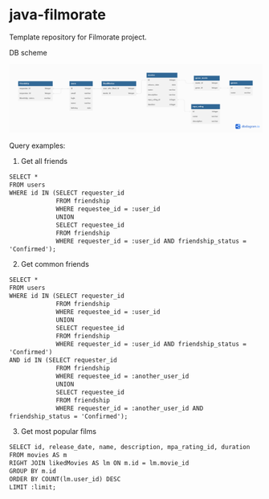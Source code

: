 # java-filmorate
Template repository for Filmorate project.

DB scheme

![DB scheme](src/main/resources/db_scheme.png)

Query examples:

1) Get all friends
```
SELECT *
FROM users
WHERE id IN (SELECT requester_id
             FROM friendship
             WHERE requestee_id = :user_id
             UNION
             SELECT requestee_id
             FROM friendship
             WHERE requester_id = :user_id AND friendship_status = 'Confirmed');
```

2) Get common friends
```
SELECT *
FROM users
WHERE id IN (SELECT requester_id
             FROM friendship
             WHERE requestee_id = :user_id
             UNION
             SELECT requestee_id
             FROM friendship
             WHERE requester_id = :user_id AND friendship_status = 'Confirmed')
AND id IN (SELECT requester_id
             FROM friendship
             WHERE requestee_id = :another_user_id
             UNION
             SELECT requestee_id
             FROM friendship
             WHERE requester_id = :another_user_id AND friendship_status = 'Confirmed');
```
3) Get most popular films
```
SELECT id, release_date, name, description, mpa_rating_id, duration
FROM movies AS m
RIGHT JOIN likedMovies AS lm ON m.id = lm.movie_id
GROUP BY m.id
ORDER BY COUNT(lm.user_id) DESC
LIMIT :limit;
```
